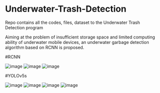 # Underwater-Trash-Detection
Repo contains all the codes, files, dataset to the Underwater Trash Detection program

Aiming at the problem of insufficient storage space and limited computing ability of underwater mobile devices, an underwater garbage detection algorithm based on RCNN is proposed.

#RCNN


![image](https://user-images.githubusercontent.com/95328038/204123217-76942cfd-6586-4de5-8060-e313a055db84.png)
![image](https://user-images.githubusercontent.com/95328038/204123052-6e0a0106-82e5-4804-8600-7549e67226b9.png)
![image](https://user-images.githubusercontent.com/95328038/204123064-2b195c5c-dd84-4aa9-9ce1-10fc1032397e.png)

#YOLOv5s


![image](https://user-images.githubusercontent.com/95328038/208173093-a21eadba-5932-4e52-a0ca-062a3b704f28.png)
![image](https://user-images.githubusercontent.com/95328038/208173120-b0b82a10-3c34-4f2e-bba3-f815c5a2ac67.png)
![image](https://user-images.githubusercontent.com/95328038/208173150-08a04c72-4c7c-420d-bae2-fe404c4af683.png)
![image](https://user-images.githubusercontent.com/95328038/208173203-d620b2b7-1953-4e6f-aaa2-96d0adc95bdf.png)


